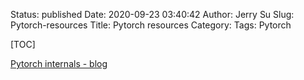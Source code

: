 Status: published
Date: 2020-09-23 03:40:42
Author: Jerry Su
Slug: Pytorch-resources
Title: Pytorch resources
Category: 
Tags: Pytorch 

[TOC]

[Pytorch internals - blog](http://blog.ezyang.com/2019/05/pytorch-internals/)
